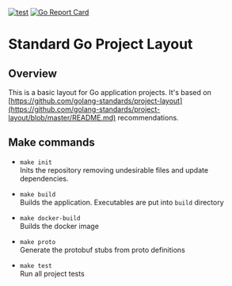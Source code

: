 [![test](https://github.com/lucassouzavieira/go-base/actions/workflows/tests.yml/badge.svg)](https://github.com/lucassouzavieira/go-base/actions/workflows/tests.yml)
[![Go Report Card](https://goreportcard.com/badge/github.com/lucassouzavieira/go-base)](https://goreportcard.com/report/github.com/lucassouzavieira/go-base)
# Standard Go Project Layout

## Overview

This is a basic layout for Go application projects. It's based on [https://github.com/golang-standards/project-layout](https://github.com/golang-standards/project-layout/blob/master/README.md) recommendations.

## Make commands
- `make init`  
Inits the repository removing undesirable files and update dependencies. 

- `make build`  
Builds the application. Executables are put into `build` directory

- `make docker-build`  
Builds the docker image

- `make proto`  
Generate the protobuf stubs from proto definitions

- `make test`  
Run all project tests
